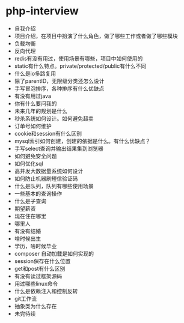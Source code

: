 # php-interview
- 自我介绍
- 项目介绍，在项目中扮演了什么角色，做了哪些工作或者做了哪些模块
- 负载均衡
- 反向代理
- redis有没有用过，使用场景有哪些，项目中如何使用的
- static有什么特点。private/protected/public有什么不同
- 什么是io多路复用
- 除了parentID，无限级分类还怎么设计
- 手写冒泡排序，各种排序有什么优缺点
- 有没有用过java
- 你有什么要问我的
- 未来几年的规划是什么
- 秒杀系统如何设计。如何避免超卖
- 订单号如何维护
- cookie和session有什么区别
- mysql索引如何创建，创建的依据是什么。有什么优缺点？
- 手写select查询并输出结果集到浏览器
- 如何避免安全问题
- 如何优化sql
- 高并发大数据量系统如何设计
- 如何防止机器刷短信验证码
- 什么是队列，队列有哪些使用场景
- 一些基本的查询操作
- 什么是子查询
- 期望薪资
- 现在住在哪里
- 哪里人
- 有没有结婚
- 啥时候出生
- 学历，啥时候毕业
- composer 自动加载是如何实现的
- session保存在什么位置
- get和post有什么区别
- 有没有读过框架源码
- 用过哪些linux命令
- 什么是依赖注入和控制反转
- git工作流
- 抽象类为什么存在
- 未完待续
